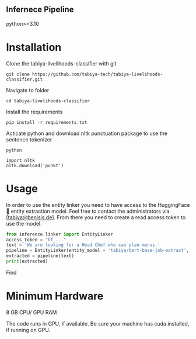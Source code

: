 
## Infernece Pipeline

python>=3.10
# Installation
Clone the tabiya-livelihoods-classifier with git

```
git clone https://github.com/tabiya-tech/tabiya-livelihoods-classifier.git
```

Navigate to folder

```
cd tabiya-livelihoods-classifier
```

Install the requirements

```
pip install -r requirements.txt
```

Acticate python and download nltk punctuation package to use the sentence tokenizer

```
python
```

```
import nltk
nltk.download('punkt')
```

# Usage

In order to use the entity linker you need to have access to the HuggingFace 🤗 entity extraction model. Feel free to contact the administrators via [tabiya@benisis.de].
From there you need to create a read access token to use the model.  
```python
from inference.linker import EntityLinker
access_token = "hf_..."
text = 'We are looking for a Head Chef who can plan menus.'
pipeline = EntityLinker(entity_model = 'tabiya/bert-base-job-extract', similarity_model = 'all-MiniLM-L6-v2', hf_token = access_token)
extracted = pipeline(text)
print(extracted)
```
Find

# Minimum Hardware

8 GB CPU/ GPU RAM 

The code runs in GPU, if available. Be sure your machine has cuda installed, if running on GPU.
